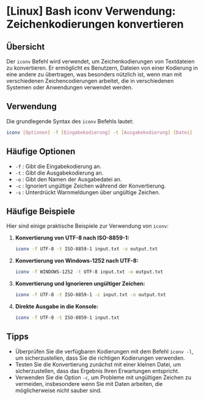 # [Linux] Bash iconv Verwendung: Zeichenkodierungen konvertieren

## Übersicht
Der `iconv` Befehl wird verwendet, um Zeichenkodierungen von Textdateien zu konvertieren. Er ermöglicht es Benutzern, Dateien von einer Kodierung in eine andere zu übertragen, was besonders nützlich ist, wenn man mit verschiedenen Zeichencodierungen arbeitet, die in verschiedenen Systemen oder Anwendungen verwendet werden.

## Verwendung
Die grundlegende Syntax des `iconv` Befehls lautet:

```bash
iconv [Optionen] -f [Eingabekodierung] -t [Ausgabekodierung] [Datei]
```

## Häufige Optionen
- `-f` : Gibt die Eingabekodierung an.
- `-t` : Gibt die Ausgabekodierung an.
- `-o` : Gibt den Namen der Ausgabedatei an.
- `-c` : Ignoriert ungültige Zeichen während der Konvertierung.
- `-s` : Unterdrückt Warnmeldungen über ungültige Zeichen.

## Häufige Beispiele
Hier sind einige praktische Beispiele zur Verwendung von `iconv`:

1. **Konvertierung von UTF-8 nach ISO-8859-1:**

   ```bash
   iconv -f UTF-8 -t ISO-8859-1 input.txt -o output.txt
   ```

2. **Konvertierung von Windows-1252 nach UTF-8:**

   ```bash
   iconv -f WINDOWS-1252 -t UTF-8 input.txt -o output.txt
   ```

3. **Konvertierung und Ignorieren ungültiger Zeichen:**

   ```bash
   iconv -f UTF-8 -t ISO-8859-1 -c input.txt -o output.txt
   ```

4. **Direkte Ausgabe in die Konsole:**

   ```bash
   iconv -f UTF-8 -t ISO-8859-1 input.txt
   ```

## Tipps
- Überprüfen Sie die verfügbaren Kodierungen mit dem Befehl `iconv -l`, um sicherzustellen, dass Sie die richtigen Kodierungen verwenden.
- Testen Sie die Konvertierung zunächst mit einer kleinen Datei, um sicherzustellen, dass das Ergebnis Ihren Erwartungen entspricht.
- Verwenden Sie die Option `-c`, um Probleme mit ungültigen Zeichen zu vermeiden, insbesondere wenn Sie mit Daten arbeiten, die möglicherweise nicht sauber sind.